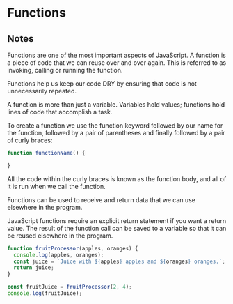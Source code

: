 # Functions

## Notes

Functions are one of the most important aspects of JavaScript. A function is a piece of code that we can reuse over and over again. This is referred to as invoking, calling or running the function.

Functions help us keep our code DRY by ensuring that code is not unnecessarily repeated.

A function is more than just a variable. Variables hold values; functions hold lines of code that accomplish a task.

To create a function we use the function keyword followed by our name for the function, followed by a pair of parentheses and finally followed by a pair of curly braces:

```javascript
function functionName() {

}
```

All the code within the curly braces is known as the function body, and all of it is run when we call the function.

Functions can be used to receive and return data that we can use elsewhere in the program.

JavaScript functions require an explicit return statement if you want a return value. The result of the function call can be saved to a variable so that it can be reused elsewhere in the program.

```javascript
function fruitProcessor(apples, oranges) {
  console.log(apples, oranges);
  const juice = `Juice with ${apples} apples and ${oranges} oranges.`;
  return juice;
}

const fruitJuice = fruitProcessor(2, 4);
console.log(fruitJuice);
```
